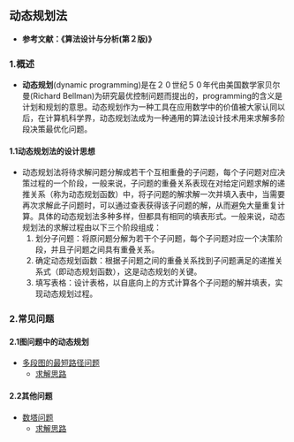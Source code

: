 ## 动态规划法

- **参考文献：《算法设计与分析(第２版)》**

### 1.概述

- **动态规划**(dynamic programming)是在２０世纪５０年代由美国数学家贝尔曼(Richard Bellman)为研究最优控制问题而提出的，programming的含义是计划和规划的意思。动态规划作为一种工具在应用数学中的价值被大家认同以后，在计算机科学界，动态规划法成为一种通用的算法设计技术用来求解多阶段决策最优化问题。

#### 1.1动态规划法的设计思想

- 动态规划法将待求解问题分解成若干个互相重叠的子问题，每个子问题对应决策过程的一个阶段，一般来说，子问题的重叠关系表现在对给定问题求解的递推关系（称为动态规划函数）中，将子问题的解求解一次并填入表中，当需要再次求解此子问题时，可以通过查表获得该子问题的解，从而避免大量重复计算。具体的动态规划法多种多样，但都具有相同的填表形式。一般来说，动态规划法的求解过程由以下三个阶段组成：
  1. 划分子问题：将原问题分解为若干个子问题，每个子问题对应一个决策阶段，并且子问题之间具有重叠关系。
  2. 确定动态规划函数：根据子问题之间的重叠关系找到子问题满足的递推关系式（即动态规划函数），这是动态规划的关键。
  3. 填写表格：设计表格，以自底向上的方式计算各个子问题的解并填表，实现动态规划过程。

### 2.常见问题

#### 2.1图问题中的动态规划

- [多段图的最短路径问题](https://github.com/Mr-Joke/Algorithm/blob/master/Dynamic/src/MSGSPP.java)
  - [求解思路](https://github.com/Mr-Joke/Algorithm/blob/master/Dynamic/docs/MSGSPP.md)

#### 2.2其他问题

- [数塔问题](https://github.com/Mr-Joke/Algorithm/blob/master/Dynamic/src/DataTower.java)
  - [求解思路](https://github.com/Mr-Joke/Algorithm/blob/master/Dynamic/docs/DataTower.md)
